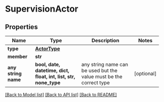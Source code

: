 # SupervisionActor


## Properties
Name | Type | Description | Notes
------------ | ------------- | ------------- | -------------
**type** | [**ActorType**](ActorType.md) |  | 
**member** | **str** |  | 
**any string name** | **bool, date, datetime, dict, float, int, list, str, none_type** | any string name can be used but the value must be the correct type | [optional]

[[Back to Model list]](../README.md#documentation-for-models) [[Back to API list]](../README.md#documentation-for-api-endpoints) [[Back to README]](../README.md)


